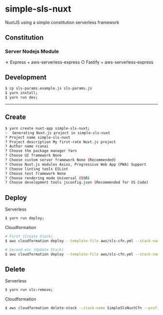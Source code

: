 # simple-sls-nuxt

NuxtJS using a simple constitution serverless framework

## Constitution

### Server Nodejs Module

✗ Express + aws-serverless-express 
○ Fastify + aws-serverless-express 

## Development

```bash
$ cp sls-params.example.js sls-params.js
$ yarn install;
$ yarn run dev;
```
___

## Create

```bash
$ yarn create nuxt-app simple-sls-nuxt;
✨  Generating Nuxt.js project in simple-sls-nuxt
? Project name simple-sls-nuxt
? Project description My first-rate Nuxt.js project
? Author name rcanai
? Choose the package manager Yarn
? Choose UI framework None
? Choose custom server framework None (Recommended)
? Choose Nuxt.js modules Axios, Progressive Web App (PWA) Support
? Choose linting tools ESLint
? Choose test framework None
? Choose rendering mode Universal (SSR)
? Choose development tools jsconfig.json (Recommended for VS Code)
```

## Deploy

Serverless

```bash
$ yarn run deploy;
```

Cloudformation

```bash
# First (Create Stack)
$ aws cloudformation deploy --template-file aws/sls-cfn.yml --stack-name SimpleSlsNuxtCfn --parameter-overrides SlsStage=production SlsApiId=XXX --profile XXX;

# Second etc (Update Stack)
$ aws cloudformation deploy --template-file aws/sls-cfn.yml --stack-name SimpleSlsNuxtCfn --profile XXX;
```

## Delete

Serverless

```bash
$ yarn run sls:remove;
```

Cloudformation

```bash
$ aws cloudformation delete-stack --stack-name SimpleSlsNuxtCfn --profile XXX;
```
